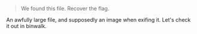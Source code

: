 > We found this file. Recover the flag.

An awfully large file, and supposedly an image when exifing it. Let's check it out in binwalk.